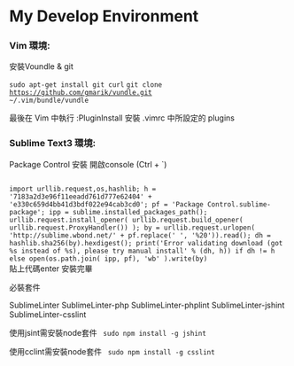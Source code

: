My Develop Environment
===============

<h3>Vim 環境:</h3>

安裝Voundle & git

<code>sudo apt-get install git curl</code>
<code>git clone https://github.com/gmarik/vundle.git ~/.vim/bundle/vundle</code>

最後在 Vim 中執行 :PluginInstall 安裝 .vimrc 中所設定的 plugins

<h3>Sublime Text3 環境:</h3>


Package Control 安裝
開啟console (Ctrl + `)

<code>
import urllib.request,os,hashlib; h = '7183a2d3e96f11eeadd761d777e62404' + 'e330c659d4bb41d3bdf022e94cab3cd0'; pf = 'Package Control.sublime-package'; ipp = sublime.installed_packages_path(); urllib.request.install_opener( urllib.request.build_opener( urllib.request.ProxyHandler()) ); by = urllib.request.urlopen( 'http://sublime.wbond.net/' + pf.replace(' ', '%20')).read(); dh = hashlib.sha256(by).hexdigest(); print('Error validating download (got %s instead of %s), please try manual install' % (dh, h)) if dh != h else open(os.path.join( ipp, pf), 'wb' ).write(by)
</code>
貼上代碼enter
安裝完畢

必裝套件

Sub­limeLin­ter
SublimeLinter-php
SublimeLinter-phplint
SublimeLinter-jshint
SublimeLinter-csslint


使用jsint需安裝node套件
<code>
sudo npm install -g jshint
</code>

使用cclint需安裝node套件
<code>
sudo npm install -g csslint
</code>
